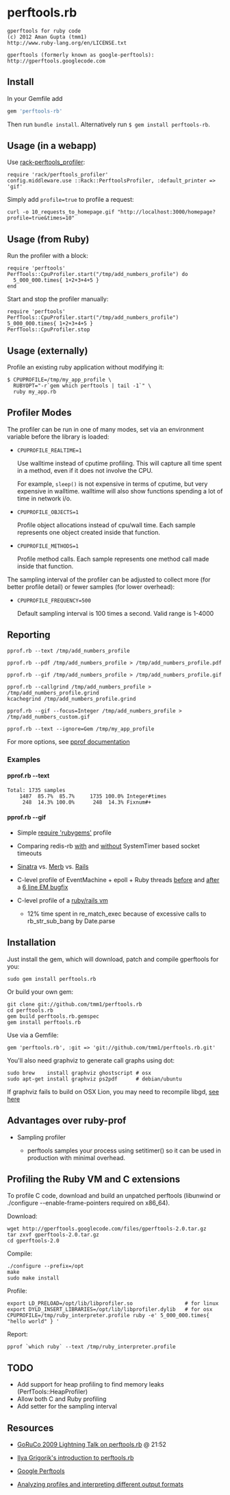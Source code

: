 # perftools.rb

    gperftools for ruby code
    (c) 2012 Aman Gupta (tmm1)
    http://www.ruby-lang.org/en/LICENSE.txt

    gperftools (formerly known as google-perftools): http://gperftools.googlecode.com

## Install

In your Gemfile add

```ruby
gem 'perftools-rb'
```

Then run `bundle install`. Alternatively run `$ gem install perftools-rb`.


## Usage (in a webapp)

  Use [rack-perftools_profiler](https://github.com/bhb/rack-perftools_profiler):

    require 'rack/perftools_profiler'
    config.middleware.use ::Rack::PerftoolsProfiler, :default_printer => 'gif'

  Simply add `profile=true` to profile a request:

    curl -o 10_requests_to_homepage.gif "http://localhost:3000/homepage?profile=true&times=10"

## Usage (from Ruby)

  Run the profiler with a block:

    require 'perftools'
    PerfTools::CpuProfiler.start("/tmp/add_numbers_profile") do
      5_000_000.times{ 1+2+3+4+5 }
    end

  Start and stop the profiler manually:

    require 'perftools'
    PerfTools::CpuProfiler.start("/tmp/add_numbers_profile")
    5_000_000.times{ 1+2+3+4+5 }
    PerfTools::CpuProfiler.stop

## Usage (externally)

  Profile an existing ruby application without modifying it:

    $ CPUPROFILE=/tmp/my_app_profile \
      RUBYOPT="-r`gem which perftools | tail -1`" \
      ruby my_app.rb

## Profiler Modes

The profiler can be run in one of many modes, set via an environment
variable before the library is loaded:

  * `CPUPROFILE_REALTIME=1`

    Use walltime instead of cputime profiling. This will capture all time spent in a method, even if it does not involve the CPU.

    For example, `sleep()` is not expensive in terms of cputime, but very expensive in walltime. walltime will also show functions spending a lot of time in network i/o.

  * `CPUPROFILE_OBJECTS=1`

    Profile object allocations instead of cpu/wall time. Each sample represents one object created inside that function.

  * `CPUPROFILE_METHODS=1`

    Profile method calls. Each sample represents one method call made inside that function.

The sampling interval of the profiler can be adjusted to collect more
(for better profile detail) or fewer samples (for lower overhead):

  * `CPUPROFILE_FREQUENCY=500`

    Default sampling interval is 100 times a second. Valid range is 1-4000

## Reporting

    pprof.rb --text /tmp/add_numbers_profile

    pprof.rb --pdf /tmp/add_numbers_profile > /tmp/add_numbers_profile.pdf

    pprof.rb --gif /tmp/add_numbers_profile > /tmp/add_numbers_profile.gif

    pprof.rb --callgrind /tmp/add_numbers_profile > /tmp/add_numbers_profile.grind
    kcachegrind /tmp/add_numbers_profile.grind

    pprof.rb --gif --focus=Integer /tmp/add_numbers_profile > /tmp/add_numbers_custom.gif

    pprof.rb --text --ignore=Gem /tmp/my_app_profile


  For more options, see [pprof documentation](http://gperftools.googlecode.com/svn/trunk/doc/cpuprofile.html#pprof)


### Examples

#### pprof.rb --text

    Total: 1735 samples
        1487  85.7%  85.7%     1735 100.0% Integer#times
         248  14.3% 100.0%      248  14.3% Fixnum#+

#### pprof.rb --gif

  * Simple [require 'rubygems'](https://raw.github.com/tmm1/perftools.rb/master/examples/rubygems.gif) profile

  * Comparing redis-rb [with](https://raw.github.com/tmm1/perftools.rb/master/examples/redis-rb.gif) and [without](https://raw.github.com/tmm1/perftools.rb/master/examples/redis-rb-notimeout.gif) SystemTimer based socket timeouts

  * [Sinatra](https://raw.github.com/tmm1/perftools.rb/master/examples/sinatra.gif) vs. [Merb](https://raw.github.com/tmm1/perftools.rb/master/examples/merb.gif) vs. [Rails](https://raw.github.com/tmm1/perftools.rb/master/examples/rails.gif)

  * C-level profile of EventMachine + epoll + Ruby threads [before](https://raw.github.com/tmm1/perftools.rb/master/examples/eventmachine-epoll+nothreads.gif) and [after](https://raw.github.com/tmm1/perftools.rb/master/examples/eventmachine-epoll+threads.gif) a [6 line EM bugfix](http://timetobleed.com/6-line-eventmachine-bugfix-2x-faster-gc-1300-requestssec/)

  * C-level profile of a [ruby/rails vm](https://raw.github.com/tmm1/perftools.rb/master/examples/ruby_interpreter.gif)
    * 12% time spent in re_match_exec because of excessive calls to rb_str_sub_bang by Date.parse


## Installation

  Just install the gem, which will download, patch and compile gperftools for you:

    sudo gem install perftools.rb

  Or build your own gem:

    git clone git://github.com/tmm1/perftools.rb
    cd perftools.rb
    gem build perftools.rb.gemspec
    gem install perftools.rb

  Use via a Gemfile:

    gem 'perftools.rb', :git => 'git://github.com/tmm1/perftools.rb.git'

  You'll also need graphviz to generate call graphs using dot:

    sudo brew    install graphviz ghostscript # osx
    sudo apt-get install graphviz ps2pdf      # debian/ubuntu

  If graphviz fails to build on OSX Lion, you may need to recompile libgd, [see here](https://github.com/mxcl/homebrew/issues/6645#issuecomment-1806807)

## Advantages over ruby-prof

* Sampling profiler

  * perftools samples your process using setitimer() so it can be used in production with minimal overhead.


## Profiling the Ruby VM and C extensions

  To profile C code, download and build an unpatched perftools (libunwind or ./configure --enable-frame-pointers required on x86_64).

  Download:

    wget http://gperftools.googlecode.com/files/gperftools-2.0.tar.gz
    tar zxvf gperftools-2.0.tar.gz
    cd gperftools-2.0

  Compile:

    ./configure --prefix=/opt
    make
    sudo make install

  Profile:

    export LD_PRELOAD=/opt/lib/libprofiler.so                 # for linux
    export DYLD_INSERT_LIBRARIES=/opt/lib/libprofiler.dylib   # for osx
    CPUPROFILE=/tmp/ruby_interpreter.profile ruby -e' 5_000_000.times{ "hello world" } '

  Report:

    pprof `which ruby` --text /tmp/ruby_interpreter.profile


## TODO

  * Add support for heap profiling to find memory leaks (PerfTools::HeapProfiler)
  * Allow both C and Ruby profiling
  * Add setter for the sampling interval


## Resources

  * [GoRuCo 2009 Lightning Talk on perftools.rb](http://goruco2009.confreaks.com/30-may-2009-18-35-rejectconf-various-presenters.html) @ 21:52

  * [Ilya Grigorik's introduction to perftools.rb](http://www.igvita.com/2009/06/13/profiling-ruby-with-googles-perftools/)

  * [Google Perftools](http://code.google.com/p/gperftools/)

  * [Analyzing profiles and interpreting different output formats](http://gperftools.googlecode.com/svn/trunk/doc/cpuprofile.html#pprof)
